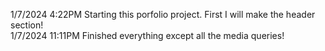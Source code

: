 1/7/2024
4:22PM
    Starting this porfolio project.
        First I will make the header section!
<br>
1/7/2024
11:11PM
    Finished everything except all the media queries!